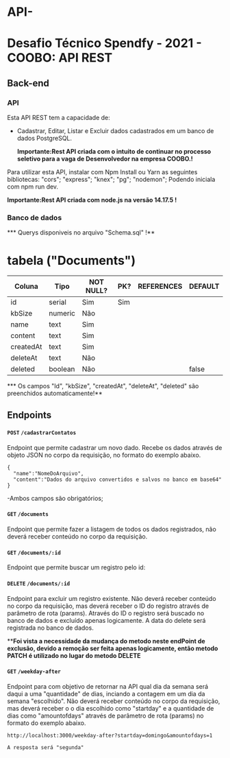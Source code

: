 # API-
# Desafio Técnico Spendfy - 2021 - COOBO: API REST

## Back-end

### API

Esta API REST tem a capacidade de:

- Cadastrar, Editar, Listar e Excluir dados cadastrados em um banco de dados PostgreSQL.
  
  **Importante:Rest API criada com o intuito de continuar no processo seletivo para a vaga de Desenvolvedor na empresa COOBO.!**

Para utilizar esta API, instalar com Npm Install ou Yarn as seguintes bibliotecas:
    "cors";
    "express";
    "knex"; 
    "pg"; 
    "nodemon"; 
Podendo iniciala com npm run dev.

**Importante:Rest API criada com node.js na versão 14.17.5 !**

### Banco de dados
*** Querys disponiveis no arquivo "Schema.sql" !**
# tabela ("Documents")

| Coluna     | Tipo         | NOT NULL? | PK? | REFERENCES | DEFAULT   |
| --------   | --------     | --------- | --- | ---------- | -------   |
| id         | serial       | Sim       | Sim |            |           |
| kbSize     | numeric      | Não       |     |            |           |
| name       | text         | Sim       |     |            |           |
| content    | text         | Sim       |     |            |           |
| createdAt  | text         | Sim       |     |            |           |
| deleteAt   | text         | Não       |     |            |           |
| deleted    | boolean      | Não       |     |            | false     |

  *** Os campos "Id", "kbSize", "createdAt", "deleteAt", "deleted" são preenchidos automaticamente!**

  ## Endpoints

  #### `POST` `/cadastrarContatos`
 Endpoint que permite cadastrar um novo dado. Recebe os dados através de objeto JSON no corpo da requisição, no formato do exemplo abaixo.

  ```json=
{
	"name":"NomeDoArquivo",
	"content":"Dados do arquivo convertidos e salvos no banco em base64"
}
```

-Ambos campos são obrigatórios;

  #### `GET` `/documents`
Endpoint que permite fazer a listagem de todos os dados registrados, não deverá receber conteúdo no corpo da requisição.

  #### `GET` `/documents/:id`
Endpoint que permite buscar um registro pelo id:

 #### `DELETE` `/documents/:id`
Endpoint para excluir um registro existente. Não deverá receber conteúdo no corpo da requisição, mas deverá receber o ID do registro através de parâmetro de rota (params). Através do ID o registro será buscado no banco de dados e excluído apenas logicamente. A data do delete será registrada no banco de dados.

****Foi vista a necessidade da mudança do metodo neste endPoint de exclusão, devido a remoção ser feita apenas logicamente, então metodo PATCH é utilizado no lugar do metodo DELETE**


  #### `GET` `/weekday-after`
Endpoint para com objetivo de retornar na API qual dia da semana será daqui a uma "quantidade" de dias, inciando a contagem em um dia da semana "escolhido". Não deverá receber conteúdo no corpo da requisição, mas deverá receber o o dia escolhido como "startday" e a quantidade de dias como "amountofdays" através de parâmetro de rota (params) no formato do exemplo abaixo. 

  ```
http://localhost:3000/weekday-after?startday=domingo&amountofdays=1

A resposta será "segunda"

```

